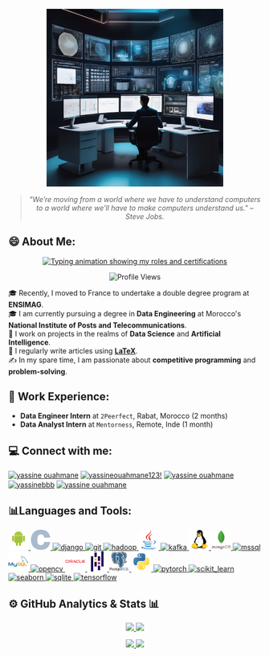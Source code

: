 
<p align="center">
  <img src="https://github.com/YassineOUAHMANE/YassineOUAHMANE/blob/main/pixlr-image-generator-8577f5a3-3642-408a-8ceb-10d9118bba39.png" width="70%" />
</p>

<blockquote align="center">
  <i>"We’re moving from a world where we have to understand computers to a world where we’ll have to make computers understand us." – Steve Jobs.</i>
</blockquote>

## 😄 About Me:
<p align="center">
  <a href="https://github.com/DenverCoder1/readme-typing-svg">
    <img src="https://readme-typing-svg.herokuapp.com?lines=Welcome+to+my+Github+account+😁;(☞ﾟヮﾟ)☞+I'm+Yassine+OUAHMANE+☜(ﾟヮﾟ☜);Data+Engineer+⚙️;🌟+AI+Machine+Learning+Aficionado+🌟&center=true&width=900&height=50" alt="Typing animation showing my roles and certifications">
  </a>
</p>
<p align="center">
  <img src="https://komarev.com/ghpvc/?username=yassineouahmane&label=Profile%20views&color=0e75b6&style=flat" alt="Profile Views" />
</p>

🎓  Recently, I moved to France to undertake a double degree program at **ENSIMAG**.  
🎓 I am currently pursuing a degree in **Data Engineering** at Morocco's **National Institute of Posts and Telecommunications**.          
🧠 I work on projects in the realms of **Data Science** and **Artificial Intelligence**.  
📝 I regularly write articles using **[LaTeX](https://www.latex-project.org/)**.  
✍️ In my spare time, I am passionate about **competitive programming** and **problem-solving**.  


## 💼 Work Experience:
- **Data Engineer Intern** at `2Peerfect`, Rabat, Morocco (2 months)
- **Data Analyst Intern** at `Mentorness`, Remote, Inde (1 month)




## 💻 Connect with me:
<p align="left">
<a href="https://www.linkedin.com/in/yassine-ouahmane-8a15b6238/" target="blank"><img align="center" src="https://raw.githubusercontent.com/rahuldkjain/github-profile-readme-generator/master/src/images/icons/Social/linked-in-alt.svg" alt="yassine ouahmane" height="30" width="40" /></a>
<a href="https://kaggle.com/yassineouahmane123!" target="blank"><img align="center" src="https://raw.githubusercontent.com/rahuldkjain/github-profile-readme-generator/master/src/images/icons/Social/kaggle.svg" alt="yassineouahmane123!" height="30" width="40" /></a>
<a href="https://www.hackerrank.com/profile/yassineouahmane1" target="blank"><img align="center" src="https://raw.githubusercontent.com/rahuldkjain/github-profile-readme-generator/master/src/images/icons/Social/hackerrank.svg" alt="yassine ouahmane" height="30" width="40" /></a>
<a href="https://codeforces.com/profile/yassinebbb" target="blank"><img align="center" src="https://raw.githubusercontent.com/rahuldkjain/github-profile-readme-generator/master/src/images/icons/Social/codeforces.svg" alt="yassinebbb" height="30" width="40" /></a>
<a href="https://leetcode.com/Yassineouahmane/" target="blank"><img align="center" src="https://raw.githubusercontent.com/rahuldkjain/github-profile-readme-generator/master/src/images/icons/Social/leet-code.svg" alt="yassine ouahmane" height="30" width="40" /></a>
</p>

## 📊Languages and Tools:
<p align="left"> <a href="https://developer.android.com" target="_blank" rel="noreferrer"> <img src="https://raw.githubusercontent.com/devicons/devicon/master/icons/android/android-original-wordmark.svg" alt="android" width="40" height="40"/> </a> <a href="https://www.cprogramming.com/" target="_blank" rel="noreferrer"> <img src="https://raw.githubusercontent.com/devicons/devicon/master/icons/c/c-original.svg" alt="c" width="40" height="40"/> </a> <a href="https://www.djangoproject.com/" target="_blank" rel="noreferrer"> <img src="https://cdn.worldvectorlogo.com/logos/django.svg" alt="django" width="40" height="40"/> </a> <a href="https://git-scm.com/" target="_blank" rel="noreferrer"> <img src="https://www.vectorlogo.zone/logos/git-scm/git-scm-icon.svg" alt="git" width="40" height="40"/> </a> <a href="https://hadoop.apache.org/" target="_blank" rel="noreferrer"> <img src="https://www.vectorlogo.zone/logos/apache_hadoop/apache_hadoop-icon.svg" alt="hadoop" width="40" height="40"/> </a> <a href="https://www.java.com" target="_blank" rel="noreferrer"> <img src="https://raw.githubusercontent.com/devicons/devicon/master/icons/java/java-original.svg" alt="java" width="40" height="40"/> </a> <a href="https://kafka.apache.org/" target="_blank" rel="noreferrer"> <img src="https://www.vectorlogo.zone/logos/apache_kafka/apache_kafka-icon.svg" alt="kafka" width="40" height="40"/> </a> <a href="https://www.linux.org/" target="_blank" rel="noreferrer"> <img src="https://raw.githubusercontent.com/devicons/devicon/master/icons/linux/linux-original.svg" alt="linux" width="40" height="40"/> </a> <a href="https://www.mongodb.com/" target="_blank" rel="noreferrer"> <img src="https://raw.githubusercontent.com/devicons/devicon/master/icons/mongodb/mongodb-original-wordmark.svg" alt="mongodb" width="40" height="40"/> </a> <a href="https://www.microsoft.com/en-us/sql-server" target="_blank" rel="noreferrer"> <img src="https://www.svgrepo.com/show/303229/microsoft-sql-server-logo.svg" alt="mssql" width="40" height="40"/> </a> <a href="https://www.mysql.com/" target="_blank" rel="noreferrer"> <img src="https://raw.githubusercontent.com/devicons/devicon/master/icons/mysql/mysql-original-wordmark.svg" alt="mysql" width="40" height="40"/> </a> <a href="https://opencv.org/" target="_blank" rel="noreferrer"> <img src="https://www.vectorlogo.zone/logos/opencv/opencv-icon.svg" alt="opencv" width="40" height="40"/> </a> <a href="https://www.oracle.com/" target="_blank" rel="noreferrer"> <img src="https://raw.githubusercontent.com/devicons/devicon/master/icons/oracle/oracle-original.svg" alt="oracle" width="40" height="40"/> </a> <a href="https://pandas.pydata.org/" target="_blank" rel="noreferrer"> <img src="https://raw.githubusercontent.com/devicons/devicon/2ae2a900d2f041da66e950e4d48052658d850630/icons/pandas/pandas-original.svg" alt="pandas" width="40" height="40"/> </a> <a href="https://www.postgresql.org" target="_blank" rel="noreferrer"> <img src="https://raw.githubusercontent.com/devicons/devicon/master/icons/postgresql/postgresql-original-wordmark.svg" alt="postgresql" width="40" height="40"/> </a> <a href="https://www.python.org" target="_blank" rel="noreferrer"> <img src="https://raw.githubusercontent.com/devicons/devicon/master/icons/python/python-original.svg" alt="python" width="40" height="40"/> </a> <a href="https://pytorch.org/" target="_blank" rel="noreferrer"> <img src="https://www.vectorlogo.zone/logos/pytorch/pytorch-icon.svg" alt="pytorch" width="40" height="40"/> </a> <a href="https://scikit-learn.org/" target="_blank" rel="noreferrer"> <img src="https://upload.wikimedia.org/wikipedia/commons/0/05/Scikit_learn_logo_small.svg" alt="scikit_learn" width="40" height="40"/> </a> <a href="https://seaborn.pydata.org/" target="_blank" rel="noreferrer"> <img src="https://seaborn.pydata.org/_images/logo-mark-lightbg.svg" alt="seaborn" width="40" height="40"/> </a> <a href="https://www.sqlite.org/" target="_blank" rel="noreferrer"> <img src="https://www.vectorlogo.zone/logos/sqlite/sqlite-icon.svg" alt="sqlite" width="40" height="40"/> </a> <a href="https://www.tensorflow.org" target="_blank" rel="noreferrer"> <img src="https://www.vectorlogo.zone/logos/tensorflow/tensorflow-icon.svg" alt="tensorflow" width="40" height="40"/> </a> </p>

## ⚙️ GitHub Analytics & Stats 📊

<p align="center">
  <a href="https://github.com/YassineOUAHMANE">
    <img height="180em" src="https://github-readme-stats.vercel.app/api?username=YassineOUAHMANE&show_icons=true&theme=blueberry&include_all_commits=true&count_private=true"/>
    <img height="180em" src="https://github-readme-stats.vercel.app/api/top-langs/?username=YassineOUAHMANE&layout=compact&langs_count=10&theme=blueberry"/>
  </a>
</p>

<p align="center">
  <a href="https://github.com/YassineOUAHMANE">
    <img src="https://github-profile-summary-cards.vercel.app/api/cards/profile-details?username=YassineOUAHMANE&theme=blueberry"/>
    <img src="https://github-profile-trophy.vercel.app/?username=YassineOUAHMANE&theme=blueberry&no-frame=true&row=1&column=7" />
  </a>
</p>

<p align="center">
  <a href="https://github.com/YassineOUAHMANE">
  </a>
</p>


